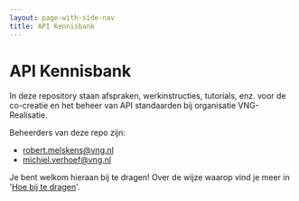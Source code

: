 ```yaml
---
layout: page-with-side-nav
title: API Kennisbank
---
```


# API Kennisbank

In deze repository staan afspraken, werkinstructies, tutorials, enz. voor de co-creatie en het beheer van API standaarden bij organisatie VNG-Realisatie.

Beheerders van deze repo zijn:
* robert.melskens@vng.nl
* michiel.verhoef@vng.nl


Je bent welkom hieraan bij te dragen!
Over de wijze waarop vind je meer in '[Hoe bij te dragen](https://github.com/VNG-Realisatie/API-Kennisbank/blob/master/CONTRIBUTING.md)'.
